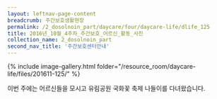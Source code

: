 ```yaml
--- 
layout: leftnav-page-content 
breadcrumb: 주간보호생활현장 
permalink: /2_dosolnoin_part/daycare/four/daycare-life/dlife_125
title: 2016년_10월_4주차_주간보호_어르신_활동_사진
collection_name: 2_dosolnoin_part
second_nav_title: '주간보호센터안내' 
---
```

{% include image-gallery.html folder="/resource_room/daycare-life/files/201611-125/" %}



이번 주에는 어르신들을 모시고 유림공원 국화꽃 축제 나들이를 다녀왔습니다.
